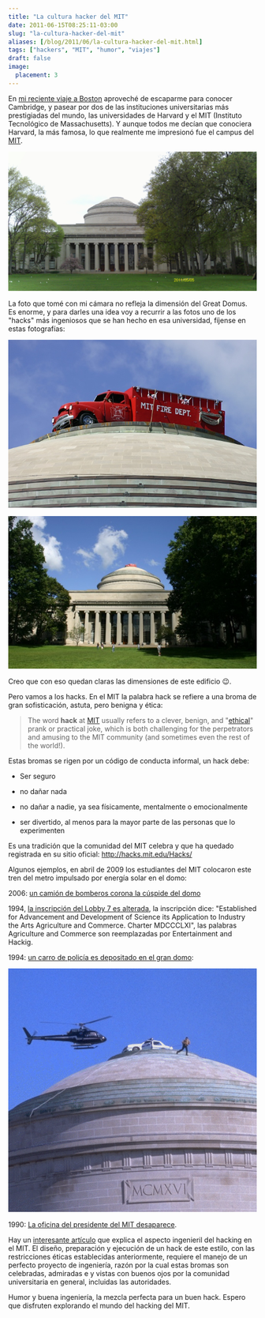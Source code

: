 ```yaml
---
title: "La cultura hacker del MIT"
date: 2011-06-15T08:25:11-03:00
slug: "la-cultura-hacker-del-mit"
aliases: [/blog/2011/06/la-cultura-hacker-del-mit.html]
tags: ["hackers", "MIT", "humor", "viajes"]
draft: false
image:
  placement: 3
---
```

En [mi reciente viaje a Boston](/blog/2011/05/red-hat-jboss-summit-2011.html)
aproveché de escaparme para conocer Cambridge, y pasear por dos de las
instituciones universitarias más prestigiadas del mundo, las
universidades de Harvard y el MIT (Instituto Tecnológico de
Massachusetts). Y aunque todos me decían que conociera Harvard, la más
famosa, lo que realmente me impresionó fue el campus del
[MIT](http://web.mit.edu/).

![](IMAG0186.jpg)

La foto que tomé con mi cámara no refleja la dimensión del Great Domus.
Es enorme, y para darles una idea voy a recurrir a las fotos uno de los
"hacks" más ingeniosos que se han hecho en esa universidad, fíjense en
estas fotografías:

![](mitfire2.medium.jpg)

![](killian1.medium.jpg)

Creo que con eso quedan claras las dimensiones de este edificio :wink:.

Pero vamos a los hacks. En el MIT la palabra hack se refiere a una broma
de gran sofisticación, astuta, pero benigna y ética:

> The word **hack** at [MIT](http://web.mit.edu/) usually refers to a
> clever, benign, and
> "[ethical](http://hacks.mit.edu/Hacks/misc/ethics.html)" prank or
> practical joke, which is both challenging for the perpetrators and
> amusing to the MIT community (and sometimes even the rest of the
> world!).

Estas bromas se rigen por un código de conducta informal, un hack debe:

-   Ser seguro

-   no dañar nada

-   no dañar a nadie, ya sea físicamente, mentalmente o emocionalmente

-   ser divertido, al menos para la mayor parte de las personas que lo
    experimenten

Es una tradición que la comunidad del MIT celebra y que ha quedado
registrada en su sitio oficial: <http://hacks.mit.edu/Hacks/>

Algunos ejemplos, en abril de 2009 los estudiantes del MIT colocaron
este tren del metro impulsado por energía solar en el domo:

2006: [un camión de bomberos corona la cúspide del domo](http://hacks.mit.edu/Hacks/by_year/2006/firetruck/additional_information.html)

1994, [la inscripción del Lobby 7 es alterada](http://hacks.mit.edu/Hacks/by_year/1994/entertainment_and_hacking/),
la inscripción dice: "Established for Advancement and Development of
Science its Application to Industry the Arts Agriculture and Commerce.
Charter MDCCCLXI", las palabras Agriculture and Commerce son
reemplazadas por Entertainment and Hackig.

1994: [un carro de policía es depositado en el gran
domo](http://hacks.mit.edu/Hacks/by_year/1994/cp_car/):

![](heliNOT-ap-photo.gif)

1990: [La oficina del presidente del MIT desaparece](http://hacks.mit.edu/Hacks/by_year/1990/vest_bboard/).

Hay un [interesante artículo](http://hacks.mit.edu/Hacks/books/articles/engineering_in_action.html)
que explica el aspecto ingenieril del hacking en el MIT. El diseño,
preparación y ejecución de un hack de este estilo, con las restricciones
éticas establecidas anteriormente, requiere el manejo de un perfecto
proyecto de ingeniería, razón por la cual estas bromas son celebradas,
admiradas e y vistas con buenos ojos por la comunidad universitaria en
general, incluidas las autoridades.

Humor y buena ingeniería, la mezcla perfecta para un buen hack. Espero
que disfruten explorando el mundo del hacking del MIT.
